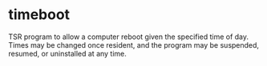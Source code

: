 # timeboot

TSR program to allow a computer reboot given the specified
time of day.  Times may be changed once resident, and the
program may be suspended, resumed, or uninstalled at any time.

